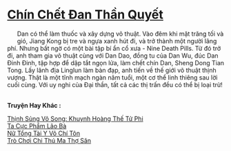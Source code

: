<a href="https://truyentiki.com/chin-chet-dan-than-quyet.33449/" title="Chín Chết Đan Thần Quyết"><h1>Chín Chết Đan Thần Quyết</h1></a><div style="display:table"><img align="right" style="float: left; padding: 10px;" src="https://truyentiki.com/images/story/200x260/33449.jpg" alt="">Dan có thể làm thuốc và xây dựng võ thuật. Vào đêm khi mặt trăng tối và gió, Jiang Kong bị tre và ngựa xanh hút đi, và trở thành một người lãng phí. Nhưng bất ngờ có một bài tập bí ẩn cổ xưa - Nine Death Pills. Từ đó trở đi, anh tham gia võ thuật cùng với Dan Dao, đồng tu của Dan Wu, đúc Dan Đinh Đinh, tập hợp để dập tắt ngọn lửa, làm chết chín Dan, Sheng Dong Tian Tong. Lấy lãnh địa Linglun làm bàn đạp, anh tiến về thế giới võ thuật thịnh vượng. Thật là một tĩnh mạch ngàn năm tuổi, một cơ thể linh thiêng sau lời cuối cùng. Với uy nghi của Đại thần, tất cả các thị trấn đều có thể bị loại trừ!</div><p><br><b>Truyện Hay Khác :</b></p><a href="https://truyentiki.com/thinh-sung-vo-song-khuynh-hoang-the-tu-phi.33448/" alt="Thịnh Sủng Vô Song: Khuynh Hoàng Thế Tử Phi">Thịnh Sủng Vô Song: Khuynh Hoàng Thế Tử Phi</a><br/><a href="https://github.com/nownovels/top500/tree/master/truyenhay/33741/" alt="Ta Cực Phẩm Lão Bà">Ta Cực Phẩm Lão Bà</a><br/><a href="https://github.com/nownovels/top500/tree/master/truyenhay/33694/" alt="Nữ Tổng Tài Y Võ Chí Tôn">Nữ Tổng Tài Y Võ Chí Tôn</a><br/><a href="https://github.com/nownovels/top500/tree/master/truyenhay/33849/" alt="Trò Chơi Chi Thú Ma Thợ Săn">Trò Chơi Chi Thú Ma Thợ Săn</a><br/>